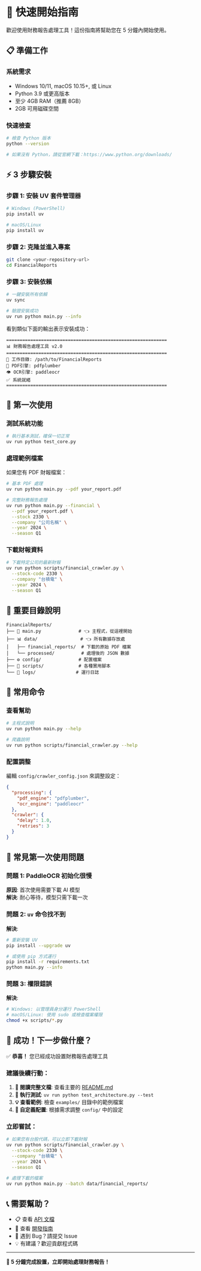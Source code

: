 # 🚀 快速開始指南

歡迎使用財務報告處理工具！這份指南將幫助您在 5 分鐘內開始使用。

## 📋 準備工作

### 系統需求
- Windows 10/11, macOS 10.15+, 或 Linux
- Python 3.9 或更高版本
- 至少 4GB RAM（推薦 8GB）
- 2GB 可用磁碟空間

### 快速檢查
```bash
# 檢查 Python 版本
python --version

# 如果沒有 Python，請從官網下載：https://www.python.org/downloads/
```

## ⚡ 3 步驟安裝

### 步驟 1: 安裝 UV 套件管理器
```bash
# Windows (PowerShell)
pip install uv

# macOS/Linux
pip install uv
```

### 步驟 2: 克隆並進入專案
```bash
git clone <your-repository-url>
cd FinancialReports
```

### 步驟 3: 安裝依賴
```bash
# 一鍵安裝所有依賴
uv sync

# 驗證安裝成功
uv run python main.py --info
```

看到類似下面的輸出表示安裝成功：
```
============================================================
📊 財務報告處理工具 v2.0
============================================================
📁 工作目錄: /path/to/FinancialReports
🔧 PDF引擎: pdfplumber
👁️ OCR引擎: paddleocr
✅ 系統就緒
============================================================
```

## 🎯 第一次使用

### 測試系統功能
```bash
# 執行基本測試，確保一切正常
uv run python test_core.py
```

### 處理範例檔案
如果您有 PDF 財報檔案：
```bash
# 基本 PDF 處理
uv run python main.py --pdf your_report.pdf

# 完整財務報告處理
uv run python main.py --financial \
  --pdf your_report.pdf \
  --stock 2330 \
  --company "公司名稱" \
  --year 2024 \
  --season Q1
```

### 下載財報資料
```bash
# 下載特定公司的最新財報
uv run python scripts/financial_crawler.py \
  --stock-code 2330 \
  --company "台積電" \
  --year 2024 \
  --season Q1
```

## 📂 重要目錄說明

```
FinancialReports/
├── 📄 main.py              # 👈 主程式，從這裡開始
├── 📊 data/                # 👈 所有數據存放處
│   ├── financial_reports/  # 下載的原始 PDF 檔案
│   └── processed/          # 處理後的 JSON 數據
├── ⚙️ config/              # 配置檔案
├── 📜 scripts/             # 各種實用腳本
└── 📝 logs/               # 運行日誌
```

## 🔧 常用命令

### 查看幫助
```bash
# 主程式說明
uv run python main.py --help

# 爬蟲說明
uv run python scripts/financial_crawler.py --help
```

### 配置調整
編輯 `config/crawler_config.json` 來調整設定：
```json
{
  "processing": {
    "pdf_engine": "pdfplumber",
    "ocr_engine": "paddleocr"
  },
  "crawler": {
    "delay": 1.0,
    "retries": 3
  }
}
```

## 🚨 常見第一次使用問題

### 問題 1: PaddleOCR 初始化很慢
**原因**: 首次使用需要下載 AI 模型  
**解決**: 耐心等待，模型只需下載一次

### 問題 2: `uv` 命令找不到
**解決**: 
```bash
# 重新安裝 UV
pip install --upgrade uv

# 或使用 pip 方式運行
pip install -r requirements.txt
python main.py --info
```

### 問題 3: 權限錯誤
**解決**:
```bash
# Windows: 以管理員身分運行 PowerShell
# macOS/Linux: 使用 sudo 或檢查檔案權限
chmod +x scripts/*.py
```

## 🎉 成功！下一步做什麼？

✅ **恭喜！** 您已經成功設置財務報告處理工具

### 建議後續行動：

1. **📖 閱讀完整文檔**: 查看主要的 [README.md](README.md)
2. **🧪 執行測試**: `uv run python test_architecture.py --test`
3. **💡 查看範例**: 檢查 `examples/` 目錄中的範例檔案
4. **🔧 自定義配置**: 根據需求調整 `config/` 中的設定

### 立即嘗試：
```bash
# 如果您有台股代碼，可以立即下載財報
uv run python scripts/financial_crawler.py \
  --stock-code 2330 \
  --company "台積電" \
  --year 2024 \
  --season Q1

# 處理下載的檔案
uv run python main.py --batch data/financial_reports/
```

## 📞 需要幫助？

- 📋 查看 [API 文檔](docs/API.md)
- 🔧 查看 [開發指南](docs/DEVELOPMENT.md)  
- 🐛 遇到 Bug？請提交 Issue
- 💡 有建議？歡迎貢獻程式碼

---

**🎯 5 分鐘完成設置，立即開始處理財務報告！**

